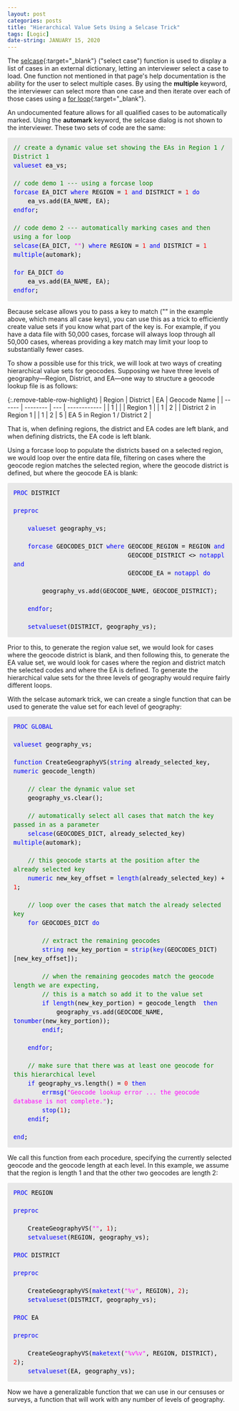 ```yaml
---
layout: post
categories: posts
title: "Hierarchical Value Sets Using a Selcase Trick"
tags: [Logic]
date-string: JANUARY 15, 2020
---
```


The [selcase](http://www.csprousers.org/help/CSPro/selcase_function.html){:target="_blank"} ("select case") function is used to display a list of cases in an external dictionary, letting an interviewer select a case to load. One function not mentioned in that page's help documentation is the ability for the user to select multiple cases. By using the **multiple** keyword, the interviewer  can select more than one case and then iterate over each of those cases using a [for loop](https://www.csprousers.org/help/CSPro/for_dict_statement.html){:target="_blank"}.

An undocumented feature allows for all qualified cases to be automatically marked. Using the **automark** keyword, the
selcase dialog is not shown to the interviewer. These two sets of code are the same:

<div style="margin: 0px; padding: 1em; border-radius: 3px; line-height: 1.5; font-family: 'Inconsolata', monospace; font-size: 10pt; color: rgb(51, 51, 51); background-color: rgb(232, 232, 232);">
    <font color="green">// create a dynamic value set showing the EAs in Region 1 / District 1<br />
</font><font color="blue">valueset </font><font color="black">ea_vs;<br />
<br />
</font><font color="green">// code demo 1 --- using a forcase loop<br />
</font><font color="blue">forcase </font><font color="black">EA_DICT </font><font color="blue">where </font><font color="black">REGION = </font><font color="red">1 </font><font color="blue">and </font><font color="black">DISTRICT = </font><font color="red">1 </font><font color="blue">do<br />
&nbsp; &nbsp; </font><font color="black">ea_vs.add(EA_NAME, EA);<br />
</font><font color="blue">endfor</font><font color="black">;<br />
<br />
</font><font color="green">// code demo 2 --- automatically marking cases and then using a for loop<br />
</font><font color="blue">selcase</font><font color="black">(EA_DICT, </font><font color="fuchsia">""</font><font color="black">) </font><font color="blue">where </font><font color="black">REGION = </font><font color="red">1 </font><font color="blue">and </font><font color="black">DISTRICT = </font><font color="red">1 </font><font color="blue">multiple</font><font color="black">(automark);<br />
<br />
</font><font color="blue">for </font><font color="black">EA_DICT </font><font color="blue">do<br />
&nbsp; &nbsp; </font><font color="black">ea_vs.add(EA_NAME, EA);<br />
</font><font color="blue">endfor</font><font color="black">;</font>
</div>

Because selcase allows you to pass a key to match ("" in the example above, which means all case keys), you can use this as a trick to efficiently create value sets if you know what part of the key is. For example, if you have a data file with 50,000 cases, forcase will always loop through all 50,000 cases, whereas providing a key match may limit your loop to substantially fewer cases.

To show a possible use for this trick, we will look at two ways of creating hierarchical value sets for geocodes. Supposing we have three levels of geography&mdash;Region, District, and EA&mdash;one way to structure a geocode lookup file is as follows:

{:.remove-table-row-highlight}
| Region | District | EA  | Geocode Name |
| ------ | -------- | --- | ------------ |
| 1      |          |     | Region 1 |
| 1      | 2        |     | District 2 in Region 1 |
| 1      | 2        | 5   | EA 5 in Region 1 / District 2 |

That is, when defining regions, the district and EA codes are left blank, and when defining districts, the EA code is left blank.

Using a forcase loop to populate the districts based on a selected region, we would loop over the entire data file, filtering on cases where the geocode region matches the selected region, where the geocode district is defined, but where the geocode EA is blank:

<div style="margin: 0px; padding: 1em; border-radius: 3px; line-height: 1.5; font-family: 'Inconsolata', monospace; font-size: 10pt; color: rgb(51, 51, 51); background-color: rgb(232, 232, 232);">
    <font color="blue">PROC </font><font color="black">DISTRICT<br />
<br />
</font><font color="blue">preproc<br />
<br />
&nbsp; &nbsp; valueset </font><font color="black">geography_vs;<br />
<br />
&nbsp; &nbsp; </font><font color="blue">forcase </font><font color="black">GEOCODES_DICT </font><font color="blue">where </font><font color="black">GEOCODE_REGION = REGION </font><font color="blue">and<br />
&nbsp; &nbsp; &nbsp; &nbsp; &nbsp; &nbsp; &nbsp; &nbsp; &nbsp; &nbsp; &nbsp; &nbsp; &nbsp; &nbsp; &nbsp; &nbsp; </font><font color="black">GEOCODE_DISTRICT &lt;&gt; </font><font color="blue">notappl and<br />
&nbsp; &nbsp; &nbsp; &nbsp; &nbsp; &nbsp; &nbsp; &nbsp; &nbsp; &nbsp; &nbsp; &nbsp; &nbsp; &nbsp; &nbsp; &nbsp; </font><font color="black">GEOCODE_EA = </font><font color="blue">notappl do<br />
<br />
&nbsp; &nbsp; &nbsp; &nbsp; </font><font color="black">geography_vs.add(GEOCODE_NAME, GEOCODE_DISTRICT);<br />
<br />
&nbsp; &nbsp; </font><font color="blue">endfor</font><font color="black">;<br />
<br />
&nbsp; &nbsp; </font><font color="blue">setvalueset</font><font color="black">(DISTRICT, geography_vs);<br />
</font>
</div>

Prior to this, to generate the region value set, we would look for cases where the geocode district is blank, and then following this, to generate the EA value set, we would look for cases where the region and district match the selected codes and where the EA is defined. To generate the hierarchical value sets for the three levels of geography would require fairly different loops.

With the selcase automark trick, we can create a single function that can be used to generate the value set for each level of geography:

<div style="margin: 0px; padding: 1em; border-radius: 3px; line-height: 1.5; font-family: 'Inconsolata', monospace; font-size: 10pt; color: rgb(51, 51, 51); background-color: rgb(232, 232, 232);">
    <font color="blue">PROC GLOBAL<br />
<br />
valueset </font><font color="black">geography_vs;<br />
<br />
</font><font color="blue">function </font><font color="black">CreateGeographyVS(</font><font color="blue">string </font><font color="black">already_selected_key, </font><font color="blue">numeric </font><font color="black">geocode_length)<br />
<br />
</font><font color="green">&nbsp; &nbsp; // clear the dynamic value set<br />
&nbsp; &nbsp; </font><font color="black">geography_vs.clear();<br />
<br />
</font><font color="green">&nbsp; &nbsp; // automatically select all cases that match the key passed in as a parameter<br />
&nbsp; &nbsp; </font><font color="blue">selcase</font><font color="black">(GEOCODES_DICT, already_selected_key) </font><font color="blue">multiple</font><font color="black">(automark);<br />
<br />
</font><font color="green">&nbsp; &nbsp; // this geocode starts at the position after the already selected key<br />
&nbsp; &nbsp; </font><font color="blue">numeric </font><font color="black">new_key_offset = </font><font color="blue">length</font><font color="black">(already_selected_key) + </font><font color="red">1</font><font color="black">;<br />
<br />
</font><font color="green">&nbsp; &nbsp; // loop over the cases that match the already selected key<br />
&nbsp; &nbsp; </font><font color="blue">for </font><font color="black">GEOCODES_DICT </font><font color="blue">do<br />
<br />
</font><font color="green">&nbsp; &nbsp; &nbsp; &nbsp; // extract the remaining geocodes<br />
&nbsp; &nbsp; &nbsp; &nbsp; </font><font color="blue">string </font><font color="black">new_key_portion = </font><font color="blue">strip</font><font color="black">(</font><font color="blue">key</font><font color="black">(GEOCODES_DICT)[new_key_offset]);<br />
<br />
</font><font color="green">&nbsp; &nbsp; &nbsp; &nbsp; // when the remaining geocodes match the geocode length we are expecting,<br />
&nbsp; &nbsp; &nbsp; &nbsp; // this is a match so add it to the value set<br />
&nbsp; &nbsp; &nbsp; &nbsp; </font><font color="blue">if length</font><font color="black">(new_key_portion) = geocode_length &nbsp;</font><font color="blue">then<br />
&nbsp; &nbsp; &nbsp; &nbsp; &nbsp; &nbsp; </font><font color="black">geography_vs.add(GEOCODE_NAME, </font><font color="blue">tonumber</font><font color="black">(new_key_portion));<br />
&nbsp; &nbsp; &nbsp; &nbsp; </font><font color="blue">endif</font><font color="black">;<br />
<br />
&nbsp; &nbsp; </font><font color="blue">endfor</font><font color="black">;<br />
<br />
</font><font color="green">&nbsp; &nbsp; // make sure that there was at least one geocode for this hierarchical level<br />
&nbsp; &nbsp; </font><font color="blue">if </font><font color="black">geography_vs.length() = </font><font color="red">0 </font><font color="blue">then<br />
&nbsp; &nbsp; &nbsp; &nbsp; errmsg</font><font color="black">(</font><font color="fuchsia">"Geocode lookup error ... the geocode database is not complete."</font><font color="black">);<br />
&nbsp; &nbsp; &nbsp; &nbsp; </font><font color="blue">stop</font><font color="black">(</font><font color="red">1</font><font color="black">);<br />
&nbsp; &nbsp; </font><font color="blue">endif</font><font color="black">;<br />
<br />
</font><font color="blue">end</font><font color="black">;</font>
</div>

We call this function from each procedure, specifying the currently selected geocode and the geocode length at each level. In this example, we assume that the region is length 1 and that the other two geocodes are length 2:

<div style="margin: 0px; padding: 1em; border-radius: 3px; line-height: 1.5; font-family: 'Inconsolata', monospace; font-size: 10pt; color: rgb(51, 51, 51); background-color: rgb(232, 232, 232);">
    <font color="blue">PROC </font><font color="black">REGION<br />
<br />
</font><font color="blue">preproc<br />
<br />
&nbsp; &nbsp; </font><font color="black">CreateGeographyVS(</font><font color="fuchsia">""</font><font color="black">, </font><font color="red">1</font><font color="black">);<br />
&nbsp; &nbsp; </font><font color="blue">setvalueset</font><font color="black">(REGION, geography_vs);<br />
<br />
</font><font color="blue">PROC </font><font color="black">DISTRICT<br />
<br />
</font><font color="blue">preproc<br />
<br />
&nbsp; &nbsp; </font><font color="black">CreateGeographyVS(</font><font color="blue">maketext</font><font color="black">(</font><font color="fuchsia">"%v"</font><font color="black">, REGION), </font><font color="red">2</font><font color="black">);<br />
&nbsp; &nbsp; </font><font color="blue">setvalueset</font><font color="black">(DISTRICT, geography_vs);<br />
<br />
</font><font color="blue">PROC </font><font color="black">EA<br />
<br />
</font><font color="blue">preproc<br />
<br />
&nbsp; &nbsp; </font><font color="black">CreateGeographyVS(</font><font color="blue">maketext</font><font color="black">(</font><font color="fuchsia">"%v%v"</font><font color="black">, REGION, DISTRICT), </font><font color="red">2</font><font color="black">);<br />
&nbsp; &nbsp; </font><font color="blue">setvalueset</font><font color="black">(EA, geography_vs);</font>
</div>

Now we have a generalizable function that we can use in our censuses or surveys, a function that will work with any number of levels of geography.
